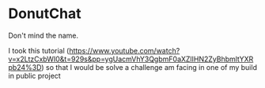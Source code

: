 # DonutChat 

Don't mind the name.

I took this tutorial (https://www.youtube.com/watch?v=x2LtzCxbWI0&t=929s&pp=ygUacmVhY3QgbmF0aXZlIHN2ZyBhbmltYXRpb24%3D) so that I would be solve a challenge am facing in one of my build in public project





